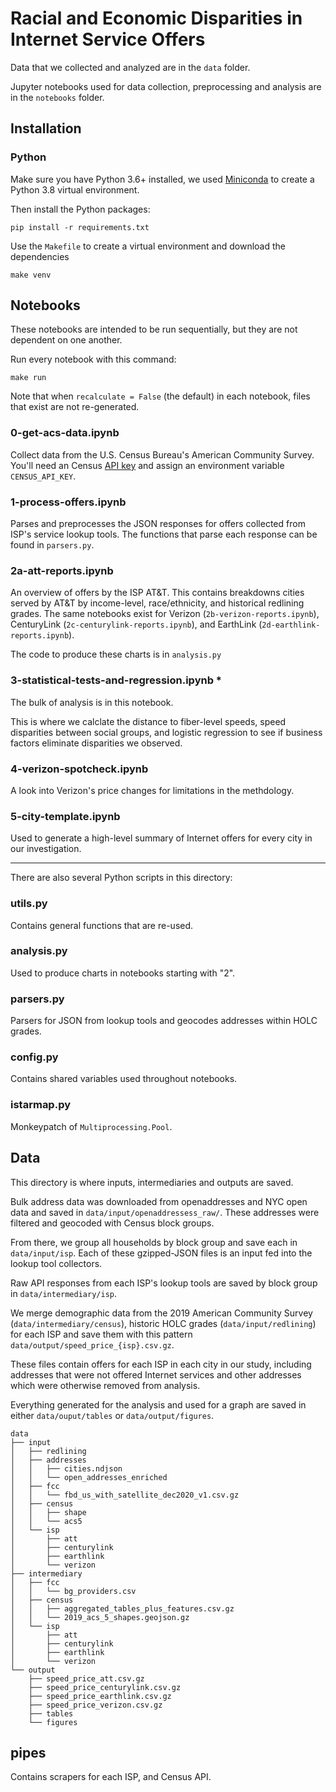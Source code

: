 # Racial and Economic Disparities in Internet Service Offers

Data that we collected and analyzed are in the `data` folder.

Jupyter notebooks used for data collection, preprocessing and analysis are in the `notebooks` folder.


## Installation
### Python
Make sure you have Python 3.6+ installed, we used [Miniconda](https://docs.conda.io/en/latest/miniconda.html) to create a Python 3.8 virtual environment.

Then install the Python packages:<br>
```
pip install -r requirements.txt
```

Use the `Makefile` to create a virtual environment and download the dependencies
```
make venv
```

## Notebooks
These notebooks are intended to be run sequentially, but they are not dependent on one another.

Run every notebook with this command:
```
make run
```
Note that when `recalculate = False` (the default) in each notebook, files that exist are not re-generated.

### 0-get-acs-data.ipynb
Collect data from the U.S. Census Bureau's American Community Survey. You'll need an Census [API key](https://api.census.gov/data/key_signup.html) and assign an environment variable `CENSUS_API_KEY`.

### 1-process-offers.ipynb
Parses and preprocesses the JSON responses for offers collected from ISP's service lookup tools. The functions that parse each response can be found in `parsers.py`.

### 2a-att-reports.ipynb
An overview of offers by the ISP AT&T. This contains breakdowns cities served by AT&T by income-level, race/ethnicity, and historical redlining grades. The same notebooks exist for Verizon (`2b-verizon-reports.ipynb`), CenturyLink (`2c-centurylink-reports.ipynb`), and EarthLink (`2d-earthlink-reports.ipynb`).

The code to produce these charts is in `analysis.py`

### 3-statistical-tests-and-regression.ipynb *
The bulk of analysis is in this notebook. 

This is where we calclate the distance to fiber-level speeds, speed disparities between social groups, and logistic regression to see if business factors eliminate disparities we observed.

### 4-verizon-spotcheck.ipynb
A look into Verizon's price changes for limitations in the methdology.

### 5-city-template.ipynb
Used to generate a high-level summary of Internet offers for every city in our investigation.


<hr>

There are also several Python scripts in this directory:

###  utils.py
Contains general functions that are re-used.

### analysis.py
Used to produce charts in notebooks starting with "2".

### parsers.py
Parsers for JSON from lookup tools and geocodes addresses within HOLC grades.

### config.py
Contains shared variables used throughout notebooks.

### istarmap.py
Monkeypatch of `Multiprocessing.Pool`.


## Data
This directory is where inputs, intermediaries and outputs are saved.

Bulk address data was downloaded from openaddresses and NYC open data and saved in `data/input/openaddressess_raw/`. These addresses were filtered and geocoded with Census block groups. 

From there, we group all households by block group and save each in `data/input/isp`. Each of these gzipped-JSON files is an input fed into the lookup tool collectors. 

Raw API responses from each ISP's lookup tools are saved by block group in `data/intermediary/isp`.

We merge demographic data from the 2019 American Community Survey (`data/intermediary/census`), historic HOLC grades (`data/input/redlining`) for each ISP and save them with this pattern `data/output/speed_price_{isp}.csv.gz`.

These files contain offers for each ISP in each city in our study, including addresses that were not offered Internet services and other addresses which were otherwise removed from analysis.

Everything generated for the analysis and used for a graph are saved in either `data/ouput/tables` or `data/output/figures`.

```
data
├── input
│   ├── redlining
│   ├── addresses
│   │   ├── cities.ndjson
│   │   └── open_addresses_enriched
│   ├── fcc
│   │   └── fbd_us_with_satellite_dec2020_v1.csv.gz
│   ├── census
│   │   ├── shape
│   │   └── acs5
│   └── isp
│       ├── att
│       ├── centurylink
│       ├── earthlink
│       └── verizon
├── intermediary
│   ├── fcc
│   │   └── bg_providers.csv
│   ├── census
│   │   ├── aggregated_tables_plus_features.csv.gz
│   │   └── 2019_acs_5_shapes.geojson.gz
│   └── isp
│       ├── att
│       ├── centurylink
│       ├── earthlink
│       └── verizon
└── output
    ├── speed_price_att.csv.gz
    ├── speed_price_centurylink.csv.gz    
    ├── speed_price_earthlink.csv.gz
    ├── speed_price_verizon.csv.gz
    ├── tables
    └── figures
```

## pipes
Contains scrapers for each ISP, and Census API.